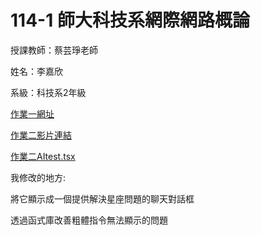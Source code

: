 # 114-1 師大科技系網際網路概論

授課教師：蔡芸琤老師

姓名：李嘉欣

系級：科技系2年級

[作業一網址](https://41371115h-dot.github.io/project-one/Index.html)

[作業二影片連結](https://youtu.be/im9UKTA_Oic)

[作業二AItest.tsx](https://github.com/41371115h-dot/class-tuesday2-4/blob/main/AItest.tsx)

我修改的地方:

將它顯示成一個提供解決星座問題的聊天對話框

透過函式庫改善粗體指令無法顯示的問題

